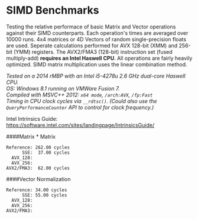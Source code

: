 SIMD Benchmarks
===============
Testing the relative performace of basic Matrix and Vector operations against their SIMD counterparts. Each operation's times are averaged over 10000 runs. 4x4 matrices or 4D Vectors of random single-precision floats are used. Seperate calculations performed for AVX 128-bit (XMM) and 256-bit (YMM) registers. The AVX2/FMA3 (128-bit) instruction set (fused multiply-add) **requires an Intel Haswell CPU**. All operations are fairly heavily optimized. SIMD matrix multiplication uses the linear combination method.

*Tested on a 2014 rMBP with an Intel i5-4278u 2.6 GHz dual-core Haswell CPU.*  
*OS: Windows 8.1 running on VMWare Fusion 7.*  
*Compiled with MSVC++ 2012: `x64 mode`, `/arch:AVX`, `/fp:Fast`*  
*Timing in CPU clock cycles via `__rdtsc()`. (Could also use the `QueryPerformanceCounter` API to control for clock frequency.)*  

Intel Intrinsics Guide: https://software.intel.com/sites/landingpage/IntrinsicsGuide/

####Matrix * Matrix  
```
Reference: 262.00 cycles  
      SSE:  37.00 cycles  
  AVX_128:  
  AVX_256:  
AVX2/FMA3:  62.00 cycles  
```

####Vector Normalization  
```
Reference: 34.00 cycles  
      SSE: 55.00 cycles  
  AVX_128:  
  AVX_256:  
AVX2/FMA3:  
```
